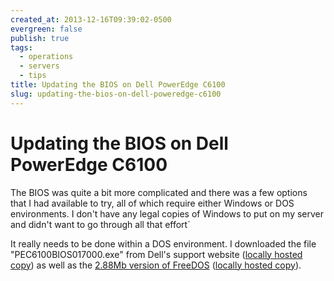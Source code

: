 ```yaml
---
created_at: 2013-12-16T09:39:02-0500
evergreen: false
publish: true
tags:
  - operations
  - servers
  - tips
title: Updating the BIOS on Dell PowerEdge C6100
slug: updating-the-bios-on-dell-poweredge-c6100
---
```


# Updating the BIOS on Dell PowerEdge C6100

The BIOS was quite a bit more complicated and there was a few options that I had available to try, all of which require either Windows or DOS environments. I don't have any legal copies of Windows to put on my server and didn't want to go through all that effort`

It really needs to be done within a DOS environment. I downloaded the file "PEC6100BIOS017000.exe" from Dell's support website ([locally hosted copy](http://static.stelfox.net/files/PEC6100BIOS017000.exe)) as well as the [2.88Mb version of FreeDOS](http://www.fdos.org/bootdisks/autogen/FDSTD.288.imz) ([locally hosted copy](http://static.stelfox.net/files/FDSTD.288.imz)).

